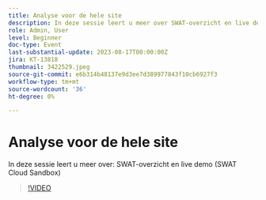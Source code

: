 ```yaml
---
title: Analyse voor de hele site
description: In deze sessie leert u meer over SWAT-overzicht en live demo (SWAT Cloud Sandbox)
role: Admin, User
level: Beginner
doc-type: Event
last-substantial-update: 2023-08-17T00:00:00Z
jira: KT-13818
thumbnail: 3422529.jpeg
source-git-commit: e6b314b48137e9d3ee7d389977843f10cb6927f3
workflow-type: tm+mt
source-wordcount: '36'
ht-degree: 0%

---
```



# Analyse voor de hele site

In deze sessie leert u meer over: SWAT-overzicht en live demo (SWAT Cloud Sandbox)

>[!VIDEO](https://video.tv.adobe.com/v/3422529/?learn=on)
